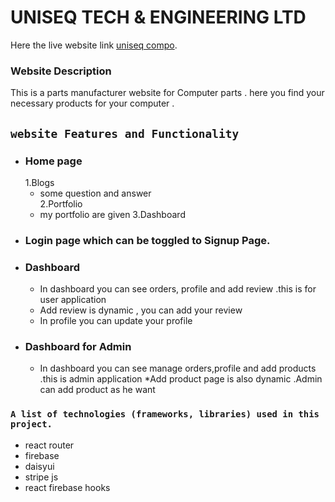 # UNISEQ TECH & ENGINEERING LTD

Here the live website link [uniseq compo](https://computer-parts-d6618.web.app/).


### Website Description
This is a parts manufacturer website for Computer parts .
here you find your necessary products for your computer .


## `website Features and Functionality `

* ### Home page
   1.Blogs 
     * some question and answer  \
   2.Portfolio
     * my portfolio are given
   3.Dashboard  
* ### Login page which can be toggled to Signup Page.
* ### Dashboard
    * In dashboard you can see orders, profile and add review .this is    for user application
    * Add review is dynamic , you can add your review 
    * In profile you can update your profile
* ### Dashboard for Admin
    * In dashboard you can see manage orders,profile and add products .this is admin application
    *Add product page is also dynamic .Admin can add product as he want


### `A list of technologies (frameworks, libraries) used in this project.`

* react router
* firebase
* daisyui
* stripe js
* react firebase hooks




